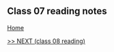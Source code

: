 ## Class 07 reading notes

[Home](https://wondwosentsige.github.io/code-201-reading-notes/Home)


























[>> NEXT (class 08 reading)](https://wondwosentsige.github.io/code-201-reading-notes/class-08)


